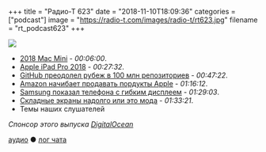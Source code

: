 +++
title = "Радио-Т 623"
date = "2018-11-10T18:09:36"
categories = ["podcast"]
image = "https://radio-t.com/images/radio-t/rt623.jpg"
filename = "rt_podcast623"
+++

![](https://radio-t.com/images/radio-t/rt623.jpg)

- [2018 Mac Mini](https://marco.org/2018/11/06/mac-mini-2018-review) - *00:06:00*.
- [Apple iPad Pro 2018](https://www.theverge.com/2018/11/5/18062612/apple-ipad-pro-review-2018-screen-usb-c-pencil-price-features) - *00:27:32*.
- [GitHub преодолел рубеж в 100 млн репозиториев](http://www.opennet.ru/opennews/art.shtml?num=49580) - *00:47:22*.
- [Amazon начибает продавать пордукты Apple](https://mashable.com/article/amazon-apple-sell-iphones-no-homepod/) - *01:16:12*.
- [Samsung показал телефона с гибким дисплеем](https://techcrunch.com/2018/11/07/samsung-shares-a-glimpse-of-its-folding-infinity-flex-display-smartphone/) - *01:29:03*.
- [Складные экраны надолго или это мода](https://mashable.com/article/foldable-phones-fad/) - *01:33:21*.
- Темы наших слушателей

*Спонсор этого выпуска [DigitalOcean](https://www.digitalocean.com)*


[аудио](http://cdn.radio-t.com/rt_podcast623.mp3) ● [лог чата](http://chat.radio-t.com/logs/radio-t-623.html)
<audio src="http://cdn.radio-t.com/rt_podcast623.mp3" preload="none"></audio>
